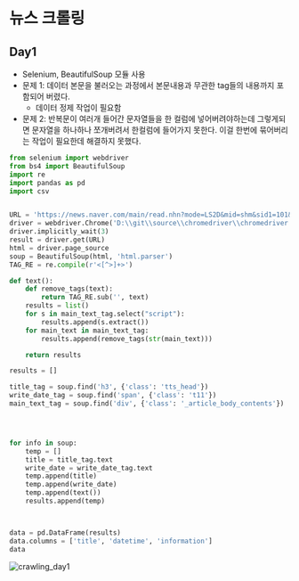 # 뉴스 크롤링

## Day1

- Selenium, BeautifulSoup 모듈 사용
- 문제 1: 데이터 본문을 불러오는 과정에서 본문내용과 무관한 tag들의 내용까지 포함되어 버렸다.
  - 데이터 정제 작업이 필요함
- 문제 2: 반복문이 여러개 들어간 문자열들을 한 컬럼에 넣어버려야하는데 그렇게되면 문자열을 하나하나 쪼개버려서 한컬럼에 들어가지 못한다. 이걸 한번에 묶어버리는 작업이 필요한데 해결하지 못했다.

```python
from selenium import webdriver
from bs4 import BeautifulSoup
import re
import pandas as pd
import csv


URL = 'https://news.naver.com/main/read.nhn?mode=LS2D&mid=shm&sid1=101&sid2=259&oid=421&aid=0004945097'
driver = webdriver.Chrome('D:\\git\\source\\chromedriver\\chromedriver.exe')
driver.implicitly_wait(3)
result = driver.get(URL)
html = driver.page_source
soup = BeautifulSoup(html, 'html.parser')
TAG_RE = re.compile(r'<[^>]+>')

def text():
    def remove_tags(text):
        return TAG_RE.sub('', text)
    results = list()
    for s in main_text_tag.select("script"):
        results.append(s.extract())
    for main_text in main_text_tag:
        results.append(remove_tags(str(main_text)))

    return results

results = []

title_tag = soup.find('h3', {'class': 'tts_head'})
write_date_tag = soup.find('span', {'class': 't11'})
main_text_tag = soup.find('div', {'class': '_article_body_contents'})




for info in soup:
    temp = []
    title = title_tag.text
    write_date = write_date_tag.text
    temp.append(title)
    temp.append(write_date)
    temp.append(text())
    results.append(temp)



data = pd.DataFrame(results)
data.columns = ['title', 'datetime', 'information']
data
```

![crawling_day1](C:\Users\USER\Pictures\crawling_day1.PNG)